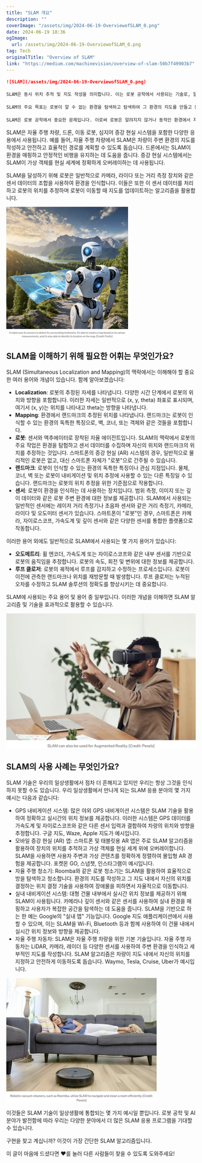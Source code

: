 ```yaml
---
title: "SLAM 개요"
description: ""
coverImage: "/assets/img/2024-06-19-OverviewofSLAM_0.png"
date: 2024-06-19 18:36
ogImage: 
  url: /assets/img/2024-06-19-OverviewofSLAM_0.png
tag: Tech
originalTitle: "Overview of SLAM"
link: "https://medium.com/machinevision/overview-of-slam-50b7f49903b7"
---
```



```markdown
![SLAM](/assets/img/2024-06-19-OverviewofSLAM_0.png)

SLAM은 동시 위치 추적 및 지도 작성을 의미합니다. 이는 로봇 공학에서 사용되는 기술로, 알려지지 않은 환경의 지도를 구축하는 문제를 해결하면서 동시에 자신을 그 지도 안에서 위치시키는 것입니다.

SLAM의 주요 목표는 로봇이 알 수 없는 환경을 탐색하고 탐색하여 그 환경의 지도를 만들고 동시에 그 지도 안에서 자신의 위치를 결정하는 것입니다. 이는 어떠한 환경 지식도 없이 실시간으로 수행됩니다.

SLAM은 로봇 공학에서 중요한 문제입니다. 이로써 로봇은 알려지지 않거나 동적인 환경에서 자율적으로 작동할 수 있습니다. SLAM을 사용하여 로봇은 사전에 작성된 지도를 사용할 수 없거나 오래되었을 수 있는 환경에서 탐색, 탐험 및 작업을 수행할 수 있습니다.
```

<div class="content-ad"></div>

SLAM은 자율 주행 차량, 드론, 이동 로봇, 심지어 증강 현실 시스템을 포함한 다양한 응용에서 사용됩니다. 예를 들어, 자율 주행 차량에서 SLAM은 차량이 주변 환경의 지도를 작성하고 안전하고 효율적인 경로를 계획할 수 있도록 돕습니다. 드론에서는 SLAM이 환경을 매핑하고 안정적인 비행을 유지하는 데 도움을 줍니다. 증강 현실 시스템에서는 SLAM이 가상 객체를 현실 세계에 정확하게 오버레이하는 데 사용됩니다.

SLAM을 달성하기 위해 로봇은 일반적으로 카메라, 라이다 또는 거리 측정 장치와 같은 센서 데이터의 조합을 사용하여 환경을 인식합니다. 이들은 또한 이 센서 데이터를 처리하고 로봇의 위치를 추정하며 로봇이 이동할 때 지도를 업데이트하는 알고리즘을 활용합니다.

![SLAM 개요](/assets/img/2024-06-19-OverviewofSLAM_1.png)

## SLAM을 이해하기 위해 필요한 어휘는 무엇인가요?

<div class="content-ad"></div>

SLAM (Simultaneous Localization and Mapping)의 맥락에서는 이해해야 할 중요한 여러 용어와 개념이 있습니다. 함께 알아보겠습니다:

- **Localization**: 로봇의 추정된 자세를 나타냅니다. 다양한 시간 단계에서 로봇의 위치와 방향을 포함합니다. 이러한 자세는 일반적으로 (x, y, theta) 좌표로 표시되며, 여기서 (x, y)는 위치를 나타내고 theta는 방향을 나타냅니다.
- **Mapping**: 환경에서 랜드마크의 추정된 위치를 나타냅니다. 랜드마크는 로봇이 인식할 수 있는 환경의 독특한 특징으로, 벽, 코너, 또는 객체와 같은 것들을 포함합니다.
- **로봇**: 센서와 액추에이터로 장착된 자율 에이전트입니다. SLAM의 맥락에서 로봇의 주요 작업은 환경을 탐험하고 센서 데이터를 수집하며 자신의 위치와 랜드마크의 위치를 추정하는 것입니다. 스마트폰의 증강 현실 (AR) 시스템의 경우, 일반적으로 물리적인 로봇은 없고, 대신 스마트폰 자체가 "로봇"으로 간주될 수 있습니다.
- **랜드마크**: 로봇이 인식할 수 있는 환경의 독특한 특징이나 관심 지점입니다. 물체, 코너, 벽 또는 로봇이 내비게이션 및 위치 추정에 사용할 수 있는 다른 특징일 수 있습니다. 랜드마크는 로봇의 위치 추정을 위한 기준점으로 작용합니다.
- **센서**: 로봇이 환경을 인식하는 데 사용하는 장치입니다. 범위 측정, 이미지 또는 깊이 데이터와 같은 로봇 주변 환경에 대한 정보를 제공합니다. SLAM에서 사용되는 일반적인 센서에는 레이저 거리 측정기나 초음파 센서와 같은 거리 측정기, 카메라, 라이다 및 오도미터 센서가 있습니다. 스마트폰이 "로봇"인 경우, 스마트폰은 카메라, 자이로스코프, 가속도계 및 깊이 센서와 같은 다양한 센서를 통합한 플랫폼으로 작동합니다.

이러한 용어 외에도 일반적으로 SLAM에서 사용되는 몇 가지 용어가 있습니다:

- **오도메트리**: 휠 엔코더, 가속도계 또는 자이로스코프와 같은 내부 센서를 기반으로 로봇의 움직임을 추정합니다. 로봇의 속도, 회전 및 변위에 대한 정보를 제공합니다.
- **루프 클로저**: 로봇의 궤적에서 루프를 감지하고 수정하는 프로세스입니다. 로봇이 이전에 관측한 랜드마크나 위치를 재방문할 때 발생합니다. 루프 클로저는 누적된 오차를 수정하고 SLAM 솔루션의 정확도를 향상시키는 데 중요합니다.

<div class="content-ad"></div>

SLAM에 사용되는 주요 용어 및 용어 중 일부입니다. 이러한 개념을 이해하면 SLAM 알고리즘 및 기술을 효과적으로 활용할 수 있습니다.

![SLAM 사용 사례](/assets/img/2024-06-19-OverviewofSLAM_2.png)

## SLAM의 사용 사례는 무엇인가요?

SLAM 기술은 우리의 일상생활에서 점차 더 흔해지고 있지만 우리는 항상 그것을 인식하지 못할 수도 있습니다. 우리 일상생활에서 만나게 되는 SLAM 응용 분야의 몇 가지 예시는 다음과 같습니다:

<div class="content-ad"></div>

- GPS 내비게이션 시스템: 많은 야외 GPS 내비게이션 시스템은 SLAM 기술을 활용하여 정확하고 실시간의 위치 정보를 제공합니다. 이러한 시스템은 GPS 데이터를 가속도계 및 자이로스코프와 같은 다른 센서 입력과 결합하여 차량의 위치와 방향을 추정합니다. 구글 지도, Waze, Apple 지도가 예시입니다.
- 모바일 증강 현실 (AR) 앱: 스마트폰 및 태블릿용 AR 앱은 주로 SLAM 알고리즘을 활용하여 장치의 위치를 추적하고 가상 객체를 현실 세계 위에 오버레이합니다. SLAM을 사용하면 사용자 주변과 가상 콘텐츠를 정확하게 정렬하여 몰입형 AR 경험을 제공합니다. 포켓몬 GO, 스냅챗, 인스타그램이 예시입니다.
- 자율 주행 청소기: Roomba와 같은 로봇 청소기는 SLAM을 활용하여 효율적으로 방을 탐색하고 청소합니다. 환경의 지도를 작성하고 그 지도 내에서 자신의 위치를 결정하는 위치 결정 기술을 사용하여 장애물을 피하면서 자율적으로 이동합니다.
- 실내 내비게이션 시스템: 대형 건물 내부에서 실시간 위치 정보를 제공하기 위해 SLAM이 사용됩니다. 카메라나 깊이 센서와 같은 센서를 사용하여 실내 환경을 매핑하고 사용자가 복잡한 공간을 탐색하는 데 도움을 줍니다. SLAM을 기반으로 하는 한 예는 Google의 "실내 맵" 기능입니다. Google 지도 애플리케이션에서 사용할 수 있으며, 이는 SLAM을 Wi-Fi, Bluetooth 등과 함께 사용하여 이 건물 내에서 실시간 위치 정보와 방향을 제공합니다.
- 자율 주행 자동차: SLAM은 자율 주행 차량을 위한 기본 기술입니다. 자율 주행 자동차는 LiDAR, 카메라, 레이더 등 다양한 센서를 사용하여 주변 환경을 인식하고 세부적인 지도를 작성합니다. SLAM 알고리즘은 차량이 지도 내에서 자신의 위치를 지정하고 안전하게 이동하도록 돕습니다. Waymo, Tesla, Cruise, Uber가 예시입니다.

<img src="/assets/img/2024-06-19-OverviewofSLAM_3.png" />

이것들은 SLAM 기술이 일상생활에 통합되는 몇 가지 예시일 뿐입니다. 로봇 공학 및 AI 분야가 발전함에 따라 우리는 다양한 분야에서 더 많은 SLAM 응용 프로그램을 기대할 수 있습니다.

구현을 찾고 계십니까? 이것이 가장 간단한 SLAM 알고리즘입니다.

<div class="content-ad"></div>

이 글이 마음에 드셨다면 ❤를 눌러 다른 사람들이 찾을 수 있도록 도와주세요!